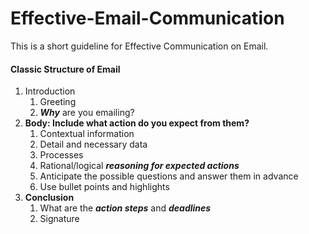 # Effective-Email-Communication
This is a short guideline for Effective Communication on Email.  

#### Classic Structure of Email  
1. Introduction
    1. Greeting
    2. ***Why*** are you emailing?
2. **Body: Include what action do you expect from them?**
    1. Contextual information
    2. Detail and necessary data
    3. Processes
    4. Rational/logical ***reasoning for expected actions***
    5. Anticipate the possible questions and answer them in advance
    6. Use bullet points and highlights
3. **Conclusion**
    1. What are the ***action steps*** and ***deadlines***
    2. Signature


